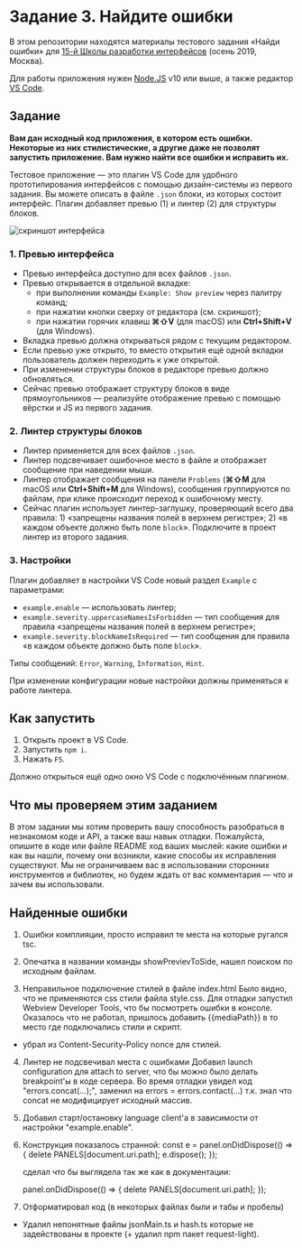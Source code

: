 # Задание 3. Найдите ошибки

В этом репозитории находятся материалы тестового задания «Найди ошибки» для [15-й Школы разработки интерфейсов](https://yandex.ru/promo/academy/shri) (осень 2019, Москва).

Для работы приложения нужен [Node.JS](https://nodejs.org/en/) v10 или выше, а также редактор [VS Code](https://code.visualstudio.com).

## Задание

**Вам дан исходный код приложения, в котором есть ошибки. Некоторые из них стилистические, а другие даже не позволят запустить приложение. Вам нужно найти все ошибки и исправить их.**

Тестовое приложение — это плагин VS Code для удобного прототипирования интерфейсов с помощью дизайн-системы из первого задания. Вы можете описать в файле `.json` блоки, из которых состоит интерфейс. Плагин добавляет превью (1) и линтер (2) для структуры блоков.

![скриншот интерфейса](extension.png)

### 1. Превью интерфейса

- Превью интерфейса доступно для всех файлов `.json`.
- Превью открывается в отдельной вкладке:
  - при выполнении команды `Example: Show preview` через палитру команд;
  - при нажатии кнопки сверху от редактора (см. скриншот);
  - при нажатии горячих клавиш **⌘⇧V** (для macOS) или **Ctrl+Shift+V** (для Windows).
- Вкладка превью должна открываться рядом с текущим редактором.
- Если превью уже открыто, то вместо открытия ещё одной вкладки пользователь должен переходить к уже открытой.
- При изменении структуры блоков в редакторе превью должно обновляться.
- Сейчас превью отображает структуру блоков в виде прямоугольников — реализуйте отображение превью с помощью вёрстки и JS из первого задания.

### 2. Линтер структуры блоков

- Линтер применяется для всех файлов `.json`.
- Линтер подсвечивает ошибочное место в файле и отображает сообщение при наведении мыши.
- Линтер отображает сообщения на панели `Problems` (**⌘⇧M** для macOS или **Ctrl+Shift+M** для Windows), сообщения группируются по файлам, при клике происходит переход к ошибочному месту.
- Сейчас плагин использует линтер-заглушку, проверяющий всего два правила: 1) «запрещены названия полей в верхнем регистре»; 2) «в каждом объекте должно быть поле `block`». Подключите в проект линтер из второго задания.

### 3. Настройки

Плагин добавляет в настройки VS Code новый раздел `Example` с параметрами:

- `example.enable` — использовать линтер;
- `example.severity.uppercaseNamesIsForbidden` — тип сообщения для правила «запрещены названия полей в верхнем регистре»;
- `example.severity.blockNameIsRequired` — тип сообщения для правила «в каждом объекте должно быть поле `block`».

Типы сообщений: `Error`, `Warning`, `Information`, `Hint`.

При изменении конфигурации новые настройки должны применяться к работе линтера.

## Как запустить

1. Открыть проект в VS Code.
2. Запустить `npm i`.
3. Нажать `F5`.

Должно открыться ещё одно окно VS Code с подключённым плагином.

## Что мы проверяем этим заданием

В этом задании мы хотим проверить вашу способность разобраться в незнакомом коде и API, а также ваш навык отладки. Пожалуйста, опишите в коде или файле README ход ваших мыслей: какие ошибки и как вы нашли, почему они возникли, какие способы их исправления существуют. Мы не ограничиваем вас в использовании сторонних инструментов и библиотек, но будем ждать от вас комментария — что и зачем вы использовали.


## Найденные ошибки

1. Ошибки комплияции, просто исправил те места на которые ругался tsc.

2. Опечатка в названии команды showPrevievToSide, нашел поиском по исходным файлам.

3. Неправильное подключение стилей в файле index.html
Было видно, что не применяются css стили файла style.css.
Для отладки запустил Webview Developer Tools, что бы посмотреть ошибки в консоле.
Оказалось что <base href={{mediaPath}}> не работал, пришлось добавить {{mediaPath}} в то место где подключались стили и скрипт.
+ убрал из Content-Security-Policy nonce для стилей.

4. Линтер не подсвечивал места с ошибками
Добавил launch configuration для attach to server, что бы можно было делать breakpoint'ы в коде сервера.
Во время отладки увидел код "errors.concat(...);", заменил на errors = errors.contact(...)
т.к. знал что concat не модифицирует исходный массив.

5. Добавил старт/остановку language client'a в зависимости от настройки "example.enable".

6. Конструкция показалось странной:
    const e = panel.onDidDispose(() => {
        delete PANELS[document.uri.path];
        e.dispose();
    });

    сделал что бы выглядела так же как в документации:

    panel.onDidDispose(() => {
        delete PANELS[document.uri.path];
    });

7. Отформатировал код (в некоторых файлах были и табы и пробелы)
+ Удалил непонятные файлы jsonMain.ts и hash.ts которые не задействованы в проекте (+ удалил npm пакет request-light).
